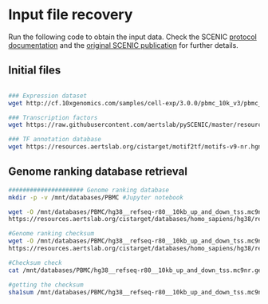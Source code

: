# Input file recovery

Run the following code to obtain the input data. Check the SCENIC [protocol documentation](https://github.com/aertslab/SCENICprotocol/tree/master) and the [original SCENIC publication](https://www.nature.com/articles/s41596-020-0336-2) for further details.  

## Initial files

```bash

### Expression dataset
wget http://cf.10xgenomics.com/samples/cell-exp/3.0.0/pbmc_10k_v3/pbmc_10k_v3_filtered_feature_bc_matrix.tar.gz

### Transcription factors
wget https://raw.githubusercontent.com/aertslab/pySCENIC/master/resources/hs_hgnc_tfs.txt

### TF annotation database
wget https://resources.aertslab.org/cistarget/motif2tf/motifs-v9-nr.hgnc-m0.001-o0.0.tbl


```


## Genome ranking database retrieval
```bash
##################### Genome ranking database
mkdir -p -v /mnt/databases/PBMC #Jupyter notebook

wget -O /mnt/databases/PBMC/hg38__refseq-r80__10kb_up_and_down_tss.mc9nr.genes_vs_motifs.rankings.feather \
https://resources.aertslab.org/cistarget/databases/homo_sapiens/hg38/refseq_r80/mc9nr/gene_based/hg38__refseq-r80__10kb_up_and_down_tss.mc9nr.genes_vs_motifs.rankings.feather

#Genome ranking checksum
wget -O /mnt/databases/PBMC/hg38__refseq-r80__10kb_up_and_down_tss.mc9nr.genes_vs_motifs.rankings.feather.sha1sum.txt \
https://resources.aertslab.org/cistarget/databases/homo_sapiens/hg38/refseq_r80/mc9nr/gene_based/hg38__refseq-r80__10kb_up_and_down_tss.mc9nr.genes_vs_motifs.rankings.feather.sha1sum.txt

#Checksum check
cat /mnt/databases/PBMC/hg38__refseq-r80__10kb_up_and_down_tss.mc9nr.genes_vs_motifs.rankings.feather.sha1sum.txt 

#getting the checksum
sha1sum /mnt/databases/PBMC/hg38__refseq-r80__10kb_up_and_down_tss.mc9nr.genes_vs_motifs.rankings.feather 

```